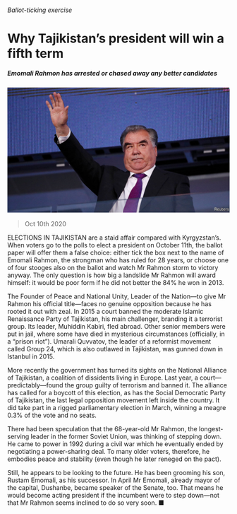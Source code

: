###### Ballot-ticking exercise

# Why Tajikistan’s president will win a fifth term 

##### Emomali Rahmon has arrested or chased away any better candidates 

![image](images/20201010_ASP002.jpg) 

> Oct 10th 2020 


ELECTIONS IN TAJIKISTAN are a staid affair compared with Kyrgyzstan’s. When voters go to the polls to elect a president on October 11th, the ballot paper will offer them a false choice: either tick the box next to the name of Emomali Rahmon, the strongman who has ruled for 28 years, or choose one of four stooges also on the ballot and watch Mr Rahmon storm to victory anyway. The only question is how big a landslide Mr Rahmon will award himself: it would be poor form if he did not better the 84% he won in 2013.


The Founder of Peace and National Unity, Leader of the Nation—to give Mr Rahmon his official title—faces no genuine opposition because he has rooted it out with zeal. In 2015 a court banned the moderate Islamic Renaissance Party of Tajikistan, his main challenger, branding it a terrorist group. Its leader, Muhiddin Kabiri, fled abroad. Other senior members were put in jail, where some have died in mysterious circumstances (officially, in a “prison riot”). Umarali Quvvatov, the leader of a reformist movement called Group 24, which is also outlawed in Tajikistan, was gunned down in Istanbul in 2015.



More recently the government has turned its sights on the National Alliance of Tajikistan, a coalition of dissidents living in Europe. Last year, a court—predictably—found the group guilty of terrorism and banned it. The alliance has called for a boycott of this election, as has the Social Democratic Party of Tajikistan, the last legal opposition movement left inside the country. It did take part in a rigged parliamentary election in March, winning a meagre 0.3% of the vote and no seats.


There had been speculation that the 68-year-old Mr Rahmon, the longest-serving leader in the former Soviet Union, was thinking of stepping down. He came to power in 1992 during a civil war which he eventually ended by negotiating a power-sharing deal. To many older voters, therefore, he embodies peace and stability (even though he later reneged on the pact).


Still, he appears to be looking to the future. He has been grooming his son, Rustam Emomali, as his successor. In April Mr Emomali, already mayor of the capital, Dushanbe, became speaker of the Senate, too. That means he would become acting president if the incumbent were to step down—not that Mr Rahmon seems inclined to do so very soon. ■

